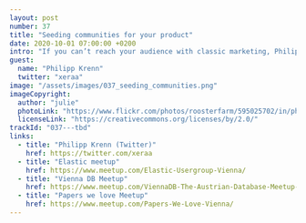 ```yaml
---
layout: post
number: 37
title: "Seeding communities for your product"
date: 2020-10-01 07:00:00 +0200
intro: "If you can’t reach your audience with classic marketing, Philipp Krenn explains the different aspects of working with their community at Elastic."
guest:
  name: "Philipp Krenn"
  twitter: "xeraa"
image: "/assets/images/037_seeding_communities.png"
imageCopyright:
  author: "julie"
  photoLink: "https://www.flickr.com/photos/roosterfarm/595025702/in/photolist-UzEpQ-oVf4g-eE19Er-g19PM-abqz9s-2j3cVV-6hoA-5iTMUW-8PbzG1-dB92wY-2dFG7FW-85TnZ7-Vcfj2r-kMeHL-8bTR-9H3wzh-3NQ42-2AzxRS-tqSDMJ-46qBkD-vqU9k-48j47K-ESKxY-43rAo-75Y1rR-GL9Xxi-9he2Wb-24bevka-zZ6n87-f7gd4P-FmxX-vLQhG-dR1QWo-9etVQc-2jmfWzZ-5Rcjci-4R5yg7-3j39XB-eAg6JD-Ewzr3-4eLHgE-89Ys4z-aqnPX2-adXfuL-cbdApm-adXfjS-x2yKcf-3KjxDh-8tNm6U-9YLj"
  licenseLink: "https://creativecommons.org/licenses/by/2.0/"
trackId: "037---tbd"
links:
  - title: "Philipp Krenn (Twitter)"
    href: https://twitter.com/xeraa
  - title: "Elastic meetup"
    href: https://www.meetup.com/Elastic-Usergroup-Vienna/
  - title: "Vienna DB Meetup"
    href: https://www.meetup.com/ViennaDB-The-Austrian-Database-Meetup-Group/
  - title: "Papers we love Meetup"
    href: https://www.meetup.com/Papers-We-Love-Vienna/
---
```

